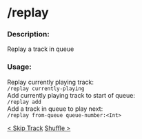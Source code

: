 # /replay

### Description:
Replay a track in queue<br>

### Usage:
Replay currently playing track:<br>
`/replay currently-playing`<br>
Add currently playing track to start of queue:<br>
`/replay add`<br>
Add a track in queue to play next:<br>
`/replay from-queue queue-number:<Int>`<br>

<a class="button prev" href="./#/commands/musiccommands/skip" role="button">< Skip Track</a>
<a class="button next" href="./#/commands/musiccommands/shuffle" role="button">Shuffle ></a>